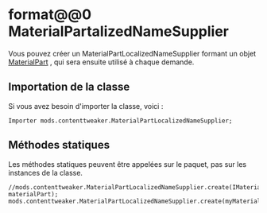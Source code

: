# format@@0 MaterialPartalizedNameSupplier

Vous pouvez créer un MaterialPartLocalizedNameSupplier formant un objet [MaterialPart](/Mods/ContentTweaker/Materials/Materials/MaterialPart/) , qui sera ensuite utilisé à chaque demande.

## Importation de la classe

Si vous avez besoin d'importer la classe, voici :

```zenscript
Importer mods.contenttweaker.MaterialPartLocalizedNameSupplier;
```

## Méthodes statiques

Les méthodes statiques peuvent être appelées sur le paquet, pas sur les instances de la classe.

```zenscript
//mods.contenttweaker.MaterialPartLocalizedNameSupplier.create(IMaterialPart materialPart);
mods.contenttweaker.MaterialPartLocalizedNameSupplier.create(myMaterialPart);
```